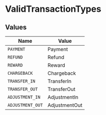 # ValidTransactionTypes


## Values

| Name             | Value            |
| ---------------- | ---------------- |
| `PAYMENT`        | Payment          |
| `REFUND`         | Refund           |
| `REWARD`         | Reward           |
| `CHARGEBACK`     | Chargeback       |
| `TRANSFER_IN`    | TransferIn       |
| `TRANSFER_OUT`   | TransferOut      |
| `ADJUSTMENT_IN`  | AdjustmentIn     |
| `ADJUSTMENT_OUT` | AdjustmentOut    |